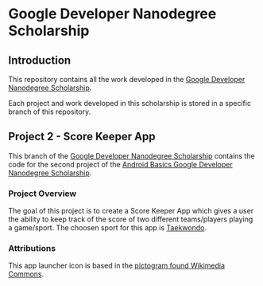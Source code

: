 # Google Developer Nanodegree Scholarship

## Introduction

This repository contains all the work developed in the [Google Developer Nanodegree Scholarship](https://sites.google.com/knowlabs.com/gdnd2017).

Each project and work developed in this scholarship is stored in a specific branch of this repository.
 
## Project 2 - Score Keeper App

This branch of the [Google Developer Nanodegree Scholarship](https://github.com/EnduranceCode/GoogleDeveloperNanodegreeScholarship/tree/master) contains the code for the second project of the [Android Basics Google Developer Nanodegree Scholarship](https://sites.google.com/knowlabs.com/gdnd2017).

### Project Overview
The goal of this project is to create a Score Keeper App which gives a user the ability to keep track of the score of two different teams/players playing a game/sport. The choosen sport for this app is [Taekwondo](https://en.wikipedia.org/wiki/Taekwondo).

### Attributions
This app launcher icon is based in the [pictogram found Wikimedia Commons](https://commons.wikimedia.org/wiki/File:Taekwondo_pictogram.svg).
